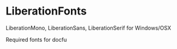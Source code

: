 LiberationFonts
===============

LiberationMono, LiberationSans, LiberationSerif for Windows/OSX

Required fonts for docfu
